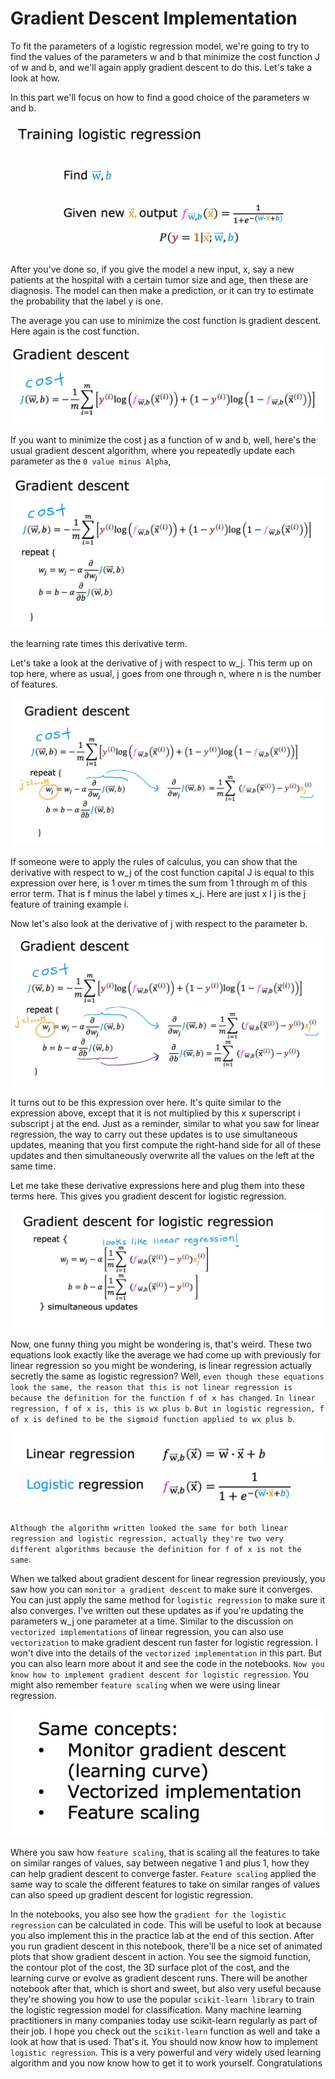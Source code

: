 # Gradient Descent Implementation 

To fit the parameters of a logistic regression model, we're going to try to find the values of the parameters w and b that minimize the cost function J of w and b, and we'll again apply gradient descent to do this. Let's take a look at how. 

In this part we'll focus on how to find a good choice of the parameters w and b. 

![GDI (1)](./../../Assets/Supervised/GDI/GDI%20(1).png)

After you've done so, if you give the model a new input, x, say a new patients at the hospital with a certain tumor size and age, then these are diagnosis. The model can then make a prediction, or it can try to estimate the probability that the label y is one. 

The average you can use to minimize the cost function is gradient descent. Here again is the cost function.

![GDI (2)](./../../Assets/Supervised/GDI/GDI%20(2).png)

If you want to minimize the cost j as a function of w and b, well, here's the usual gradient descent algorithm, where you repeatedly update each parameter as the `0 value minus Alpha`,

![GDI (3)](./../../Assets/Supervised/GDI/GDI%20(3).png)

the learning rate times this derivative term. 

Let's take a look at the derivative of j with respect to w_j. This term up on top here, where as usual, j goes from one through n, where n is the number of features. 

![GDI (4)](./../../Assets/Supervised/GDI/GDI%20(4).png)

If someone were to apply the rules of calculus, you can show that the derivative with respect to w_j of the cost function capital J is equal to this expression over here, is 1 over m times the sum from 1 through m of this error term. That is f minus the label y times x_j. Here are just x I j is the j feature of training example i.

Now let's also look at the derivative of j with respect to the parameter b.

![GDI (5)](./../../Assets/Supervised/GDI/GDI%20(5).png)

It turns out to be this expression over here. It's quite similar to the expression above, except that it is not multiplied by this x superscript i subscript j at the end. Just as a reminder, similar to what you saw for linear regression, the way to carry out these updates is to use simultaneous updates, meaning that you first compute the right-hand side for all of these updates and then simultaneously overwrite all the values on the left at the same time. 

Let me take these derivative expressions here and plug them into these terms here. This gives you gradient descent for logistic regression. 

![GDI (6)](./../../Assets/Supervised/GDI/GDI%20(6).png)

Now, one funny thing you might be wondering is, that's weird. These two equations look exactly like the average we had come up with previously for linear regression so you might be wondering, is linear regression actually secretly the same as logistic regression? Well, `even though these equations look the same, the reason that this is not linear regression is because the definition for the function f of x has changed`. `In linear regression, f of x is, this is wx plus b`. `But in logistic regression, f of x is defined to be the sigmoid function applied to wx plus b`. 

![GDI (7)](./../../Assets/Supervised/GDI/GDI%20(7).png)

`Although the algorithm written looked the same for both linear regression and logistic regression, actually they're two very different algorithms because the definition for f of x is not the same`. 

When we talked about gradient descent for linear regression previously, you saw how you can `monitor a gradient descent` to make sure it converges. You can just apply the same method for `logistic regression` to make sure it also converges. I've written out these updates as if you're updating the parameters w_j one parameter at a time. Similar to the discussion on `vectorized implementations` of linear regression, you can also use `vectorization` to make gradient descent run faster for logistic regression. I won't dive into the details of the `vectorized implementation` in this part. But you can also learn more about it and see the code in the notebooks. `Now you know how to implement gradient descent for logistic regression`. You might also remember `feature scaling` when we were using linear regression. 

![GDI (8)](./../../Assets/Supervised/GDI/GDI%20(8).png)

Where you saw how `feature scaling`, that is scaling all the features to take on similar ranges of values, say between negative 1 and plus 1, how they can help gradient descent to converge faster. `Feature scaling` applied the same way to scale the different features to take on similar ranges of values can also speed up gradient descent for logistic regression. 

In the notebooks, you also see how the `gradient for the logistic regression` can be calculated in code. This will be useful to look at because you also implement this in the practice lab at the end of this section. After you run gradient descent in this notebook, there'll be a nice set of animated plots that show gradient descent in action. You see the sigmoid function, the contour plot of the cost, the 3D surface plot of the cost, and the learning curve or evolve as gradient descent runs. There will be another notebook after that, which is short and sweet, but also very useful because they're showing you how to use the popular `scikit-learn library` to train the logistic regression model for classification. Many machine learning practitioners in many companies today use scikit-learn regularly as part of their job. I hope you check out the `scikit-learn` function as well and take a look at how that is used. That's it. You should now know how to implement `logistic regression`. This is a very powerful and very widely used learning algorithm and you now know how to get it to work yourself.
Congratulations

